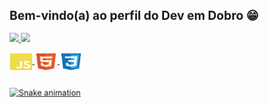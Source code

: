 ## Bem-vindo(a) ao perfil do Dev em Dobro 😁

 <div>
  <a href="https://github.com/pernalongak">
  <img height="180em" src="https://github-readme-stats.vercel.app/api?username=pernalongak&show_icons=true&theme=tokyonight&include_all_commits=true&count_private=true"/>
  <img height="180em" src="https://github-readme-stats.vercel.app/api/top-langs/?username=pernalongak&layout=compact&langs_count=6&theme=tokyonight"/>
</div>
<div style="display: inline_block"><br>
  <img align="center" alt="Js" height="30" width="40" src="https://raw.githubusercontent.com/devicons/devicon/master/icons/javascript/javascript-plain.svg">
  <img align="center" alt="HTML" height="30" width="40" src="https://raw.githubusercontent.com/devicons/devicon/master/icons/html5/html5-original.svg">
  <img align="center" alt="CSS" height="30" width="40" src="https://raw.githubusercontent.com/devicons/devicon/master/icons/css3/css3-original.svg">
</div>
 
 <br>
 
 
 
<div> 

 
  ![Snake animation](https://github.com/pernalongak/pernalongak/blob/output/github-contribution-grid-snake.svg)

</div>
